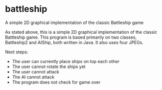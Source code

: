 # battleship
A simple 2D graphical implementation of the classic Battleship game

As stated above, this is a simple 2D graphical implementation of the classic Battleship game. This program is based primarily on two classes, Battleship2 and AIShip, both written in Java. It also uses four JPEGs.

Next steps:
- The user can currently place ships on top each other
- The user cannot rotate the ships yet
- The user cannot attack
- The AI cannot attack
- The program does not check for game over
